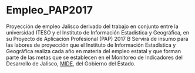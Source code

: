 # Empleo_PAP2017
Proyección de empleo Jalisco derivado del trabajo en conjunto entre la universidad ITESO y el Instituto de Información Estadística y Geográfica, en su Proyecto de Aplicación Profesional (PAP) 2017 B
Servirá de insumo para las labores de proyección que el Instituto de Información Estadística y Geográfica realiza cada año en materia del empleo estatal y que forman parte de las metas que se establecen en el Monitoreo de Indicadores del Desarrollo de Jalisco, [MIDE](https://seplan.app.jalisco.gob.mx/mide/panelCiudadano/inicio), del Gobierno del Estado.
